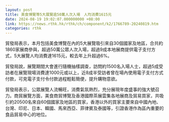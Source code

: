 ```yaml
---
layout: post
title: 美食博覽等5大展覽逾50萬人次入場　人均消費1615元
date: 2024-08-19 19:02:07.000000000 +08:00
link: https://news.rthk.hk/rthk/ch/component/k2/1766789-20240819.htm
categories: rthk
---
```


貿發局表示，本月包括美食博覽在內的5大展覽吸引來自30個國家及地區，合共約1860家展商參與，超過50萬公眾人次入場，超過9成本地展商提供電子支付方式，5大展覽人均消費達1615元，較去年上升超過6%。

貿發局說，展覽期間大會進行隨機抽樣調查，訪問約1500名入場人士，超過5成受訪者在展覽現場消費達1000元或以上，近8成半受訪者曾在場內使用電子支付方式付款，可見電子支付令付款過程輕鬆簡便，提升購物意欲。

貿發局表示，公眾展覽人流暢旺，消費氣氛熱烈，充分展現年度盛事的強大號召力。商貿展覽方面，美食商貿博覽及香港國際茶展雲集各地展商及貿易買家，共吸引約20500名來自60個國家及地區的買家，香港以外的買家主要來自中國內地、台灣、印尼、日本、韓國、馬來西亞、菲律賓及泰國等，引證香港作為區內重要的食品貿易中心的地位。
